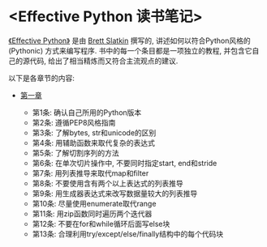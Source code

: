 # <Effective Python 读书笔记> #

[《Effective Python》](https://book.douban.com/subject/26312313/) 是由 [Brett Slatkin](https://github.com/bslatkin)  撰写的, 讲述如何以符合Python风格的 (Pythonic) 方式来编写程序. 
书中的每一个条目都是一项独立的教程, 并包含它自己的源代码, 给出了相当精炼而又符合主流观点的建议.

以下是各章节的内容:

- [第一章](https://github.com/lsytj0413/practice/blob/master/python/EffectivePython/chapter01.md)

    - 第1条: 确认自己所用的Python版本
    - 第2条: 遵循PEP8风格指南
    - 第3条: 了解bytes, str和unicode的区别
    - 第4条: 用辅助函数来取代复杂的表达式
    - 第5条: 了解切割序列的方法
    - 第6条: 在单次切片操作中, 不要同时指定start, end和stride
    - 第7条: 用列表推导来取代map和filter
    - 第8条: 不要使用含有两个以上表达式的列表推导
    - 第9条: 用生成器表达式来改写数据量较大的列表推导
    - 第10条: 尽量使用enumerate取代range
    - 第11条: 用zip函数同时遍历两个迭代器
    - 第12条: 不要在for和while循环后面写else块
    - 第13条: 合理利用try/except/else/finally结构中的每个代码块
